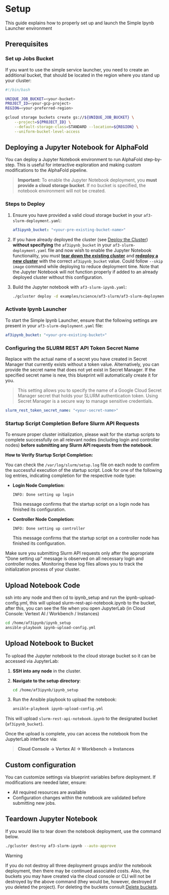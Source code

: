 # Setup
This guide explains how to properly set up and launch the Simple Ipynb Launcher environment
## Prerequisites

### Set up Jobs Bucket

If you want to use the simple service launcher, you need to create an additional bucket, that should
be located in the region where you stand up your cluster:

```bash
#!/bin/bash

UNIQUE_JOB_BUCKET=<your-bucket>
PROJECT_ID=<your-gcp-project>
REGION=<your-preferred-region>

gcloud storage buckets create gs://${UNIQUE_JOB_BUCKET} \
    --project=${PROJECT_ID} \
    --default-storage-class=STANDARD --location=${REGION} \
    --uniform-bucket-level-access
```

## Deploying a Jupyter Notebook for AlphaFold

You can deploy a Jupyter Notebook environment to run AlphaFold step-by-step. This is useful for interactive exploration and making custom modifications to the AlphaFold pipeline.

> **Important:** To enable the Jupyter Notebook deployment, you **must provide a cloud storage bucket**. If no bucket is specified, the notebook environment will not be created.

### Steps to Deploy

1. Ensure you have provided a valid cloud storage bucket in your `af3-slurm-deployment.yaml`:

    ```yaml
    af3ipynb_bucket: "<your-pre-existing-bucket-name>"
    ```

2. If you have already deployed the cluster (see [Deploy the Cluster](#deploy-the-cluster)) **without specifying** the `af3ipynb_bucket` in your `af3-slurm-deployment.yaml` file and now wish to enable the Jupyter Notebook functionality, you must [**tear down the existing cluster**](#teardown-instructions) and [**redeploy a new cluster**](#deploy-the-cluster) with the correct `af3ipynb_bucket` value. Could follow `--skip image` command while deploying to reduce deployment time.
Note that the Jupyter Notebook will not function properly if added to an already deployed cluster without this configuration.

3. Build the Jupyter notebook with `af3-slurm-ipynb.yaml`:

    ```bash
    ./gcluster deploy -d examples/science/af3-slurm/af3-slurm-deployment.yaml examples/science/af3-slurm/examples/simple_ipynb_launcher af3-slurm-ipynb.yaml --auto-approve 
    ```

### Activate Ipynb Launcher

To start the Simple Ipynb Launcher, ensure that the following settings are present in your `af3-slurm-deployment.yaml` file:

```yaml
af3ipynb_bucket: "<your-pre-existing-bucket>"
```

### Configuring the SLURM REST API Token Secret Name

Replace <your-secret-name> with the actual name of a secret you have created in Secret Manager that currently exists without a token value. Alternatively, you can provide the secret name that does not yet exist in Secret Manager. If the specified secret name is new, this blueprint will automatically create it for you.

> This setting allows you to specify the name of a Google Cloud Secret Manager secret that holds your SLURM authentication token. Using Secret Manager is a secure way to manage sensitive credentials.

```yaml
slurm_rest_token_secret_name: "<your-secret-name>"
```

### Startup Script Completion Before Slurm API Requests

To ensure proper cluster initialization, please wait for the startup scripts to complete successfully on all relevant nodes (including login and controller nodes) **before submitting any Slurm API requests from the notebook**.

**How to Verify Startup Script Completion:**

You can check the `/var/log/slurm/setup.log` file on each node to confirm the successful execution of the startup script. Look for one of the following log entries, indicating completion for the respective node type:

- **Login Node Completion:**

  ```text
  INFO: Done setting up login
  ```

  This message confirms that the startup script on a login node has finished its configuration.

- **Controller Node Completion:**

  ```text
  INFO: Done setting up controller
  ```
  
  This message confirms that the startup script on a controller node has finished its configuration.


Make sure you submitting Slurm API requests only after the appropriate "Done setting up" message is observed on all necessary login and controller nodes. Monitoring these log files allows you to track the initialization process of your cluster.

## Upload Notebook Code
ssh into any node and then
 cd to ipynb_setup and run the ipynb-upload-config.yml, this will upload
slurm-rest-api-notebook.ipynb to the bucket, after this, you can see the file when you open JupyterLab (in Cloud Console: Vertext AI / Workbench / Instances)

  ```bash
  cd /home/af3ipynb/ipynb_setup
  ansible-playbook ipynb-upload-config.yml
  ```

## Upload Notebook to Bucket

To upload the Jupyter notebook to the cloud storage bucket so it can be accessed via JupyterLab:

1. **SSH into any node** in the cluster.

2. **Navigate to the setup directory**:
   ```bash
   cd /home/af3ipynb/ipynb_setup
   ```
3. Run the Ansible playbook to upload the notebook:
    ```bash
    ansible-playbook ipynb-upload-config.yml
    ```
This will upload `slurm-rest-api-notebook.ipynb` to the designated bucket (`af3ipynb_bucket`).

Once the upload is complete, you can access the notebook from the JupyterLab interface via:

> **Cloud Console → Vertex AI → Workbench → Instances**

## Custom configuration

You can customize settings via blueprint variables before deployment. If modifications are needed later, ensure:

- All required resources are available
- Configuration changes within the notebook are validated before submitting new jobs.

## Teardown Jupyter Notebook

If you would like to tear down the notebook deployment, use the command below.

```bash
./gcluster destroy af3-slurm-ipynb --auto-approve
```

> [!WARNING]
> If you do not destroy all three deployment groups and/or the notebook deployment, then there may be continued
> associated costs. Also, the buckets you may have created via the cloud console or CLI will
> not be destroyed by the above command (they would be, however, destroyed if you deleted the project).
> For deleting the buckets consult [Delete buckets](https://cloud.google.com/storage/docs/deleting-buckets).
